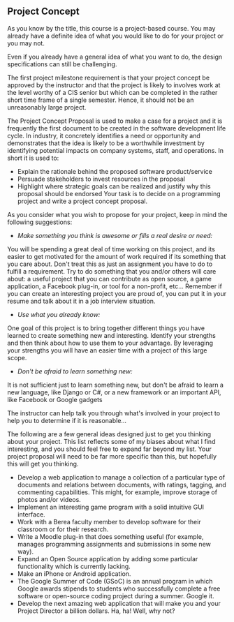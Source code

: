 ## Project Concept

As you know by the title, this course is a project-based course. You may already have a definite idea of what you would like to do
for your project or you may not.

Even if you already have a general idea of what you want to do,
the design specifications can still be challenging.

The first project milestone requirement is that your project concept
be approved by the instructor and that the project is likely to involves work
at the level worthy of a CIS senior but which can be completed in the
rather short time frame of a single semester.
Hence, it should not be an unreasonably large project.

The Project Concept Proposal is used to make a case for a project and it is frequently the first document to be created in the software development life cycle. In industry, it concretely identifies a need or opportunity and
demonstrates that the idea is likely to be a worthwhile investment by identifying potential impacts on company
systems, staff, and operations. In short it is used to:
- Explain the rationale behind the proposed software product/service
- Persuade stakeholders to invest resources in the proposal
- Highlight where strategic goals can be realized and justify why this proposal should be endorsed
Your task is to decide on a programming project and write a project concept proposal.

As you consider what you wish to propose for your project,
keep in mind the following suggestions:

- *Make something you think is awesome or fills a real desire
or need:*

You will be spending a great deal of time working on this project,
and its easier to get motivated for the amount of work required if its something
that you care about. Don't treat this as just an assignment
you have to do to fulfill a requirement.
Try to do something that you and/or others will care about:
a useful project that you can contribute as open source, a game application,
a Facebook plug-in, or tool for a non-profit, etc...
Remember if you can create an interesting project you are proud of,
you can put it in your resume and talk about it in a job interview situation.

- *Use what you already know:*

One goal of this project is to bring together different things you have
learned to create something new and interesting.
Identify your strengths and then think about how to use them to your advantage.  By leveraging your strengths you will have an easier time with a project of this large scope.

- *Don't be afraid to learn something new:*

It is not sufficient just to learn something new, but
don't be afraid to learn a new language, like Django or C#,
or a new framework or an important API, like Facebook or Google gadgets

The instructor can help talk you through what's involved in your project
to help you to determine if it is reasonable…

The following are a few  general ideas designed just to get you thinking about your project.
This list reflects some of my biases about what I find interesting,
and you should feel free to expand far beyond my list.
Your project proposal will need to be far more specific than this,
but hopefully this will get you thinking.

- Develop a web application to manage a collection of a particular type of documents and relations between documents, with ratings, tagging, and commenting capabilities.  This might, for example, improve storage of photos and/or videos.
- Implement an interesting game program with a solid intuitive GUI interface.
- Work with a Berea faculty member to develop software for their classroom or for their research.
- Write a Moodle plug-in that does something useful (for example, manages programming assignments and submissions in some new way).
- Expand an Open Source application by adding some particular functionality which is currently lacking.
- Make an iPhone or Android application.
- The Google Summer of Code (GSoC) is an annual program in which Google
awards stipends to students who successfully complete a free software or
open-source coding project during a summer. Google it.
- Develop the next amazing web application that will make you and your Project Director a billion dollars. Ha, ha!  Well, why not?

